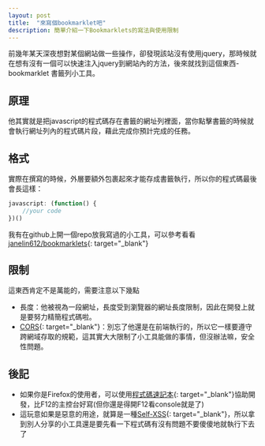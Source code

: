 ```yaml
---
layout: post
title:  "來寫個bookmarklet吧"
description: 簡單介紹一下Bookmarklets的寫法與使用限制
---
```


前幾年某天深夜想對某個網站做一些操作，卻發現該站沒有使用jquery，那時候就在想有沒有一個可以快速注入jquery到網站內的方法，後來就找到這個東西- bookmarklet 書籤列小工具。

<!-- more -->

## 原理
他其實就是把javascript的程式碼存在書籤的網址列裡面，當你點擊書籤的時候就會執行網址列內的程式碼片段，藉此完成你預計完成的任務。

## 格式
實際在撰寫的時候，外層要額外包裹起來才能存成書籤執行，所以你的程式碼最後會長這樣：

```javascript
javascript: (function() {
    //your code
})()
```
我有在github上開一個repo放我寫過的小工具，可以參考看看  
[janelin612/bookmarklets](https://github.com/janelin612/bookmarklets){: target="_blank"}

## 限制
這東西肯定不是萬能的，需要注意以下幾點 
+ 長度：他被視為一段網址，長度受到瀏覽器的網址長度限制，因此在開發上就是要努力精簡程式碼啦。
+ [CORS](https://developer.mozilla.org/zh-TW/docs/Web/HTTP/CORS){: target="_blank"}：別忘了他還是在前端執行的，所以它一樣要遵守跨網域存取的規範，這其實大大限制了小工具能做的事情，但沒辦法嘛，安全性問題。

## 後記
+ 如果你是Firefox的使用者，可以使用[程式碼速記本](https://developer.mozilla.org/zh-TW/docs/Tools/Scratchpad){: target="_blank"}協助開發，比F12的主控台好寫(但你還是得開F12看console就是了)
+ 這玩意如果是惡意的用途，就算是一種[Self-XSS](https://en.wikipedia.org/wiki/Self-XSS){: target="_blank"}，所以拿到別人分享的小工具還是要先看一下程式碼有沒有問題不要傻傻地就執行下去了